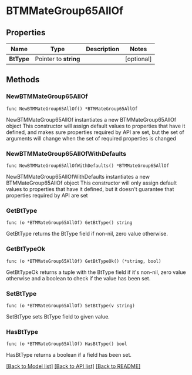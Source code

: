 # BTMMateGroup65AllOf

## Properties

Name | Type | Description | Notes
------------ | ------------- | ------------- | -------------
**BtType** | Pointer to **string** |  | [optional] 

## Methods

### NewBTMMateGroup65AllOf

`func NewBTMMateGroup65AllOf() *BTMMateGroup65AllOf`

NewBTMMateGroup65AllOf instantiates a new BTMMateGroup65AllOf object
This constructor will assign default values to properties that have it defined,
and makes sure properties required by API are set, but the set of arguments
will change when the set of required properties is changed

### NewBTMMateGroup65AllOfWithDefaults

`func NewBTMMateGroup65AllOfWithDefaults() *BTMMateGroup65AllOf`

NewBTMMateGroup65AllOfWithDefaults instantiates a new BTMMateGroup65AllOf object
This constructor will only assign default values to properties that have it defined,
but it doesn't guarantee that properties required by API are set

### GetBtType

`func (o *BTMMateGroup65AllOf) GetBtType() string`

GetBtType returns the BtType field if non-nil, zero value otherwise.

### GetBtTypeOk

`func (o *BTMMateGroup65AllOf) GetBtTypeOk() (*string, bool)`

GetBtTypeOk returns a tuple with the BtType field if it's non-nil, zero value otherwise
and a boolean to check if the value has been set.

### SetBtType

`func (o *BTMMateGroup65AllOf) SetBtType(v string)`

SetBtType sets BtType field to given value.

### HasBtType

`func (o *BTMMateGroup65AllOf) HasBtType() bool`

HasBtType returns a boolean if a field has been set.


[[Back to Model list]](../README.md#documentation-for-models) [[Back to API list]](../README.md#documentation-for-api-endpoints) [[Back to README]](../README.md)



